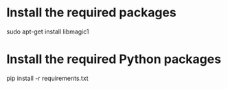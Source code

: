

# Install the required packages
sudo apt-get install libmagic1

# Install the required Python packages
pip install -r requirements.txt

